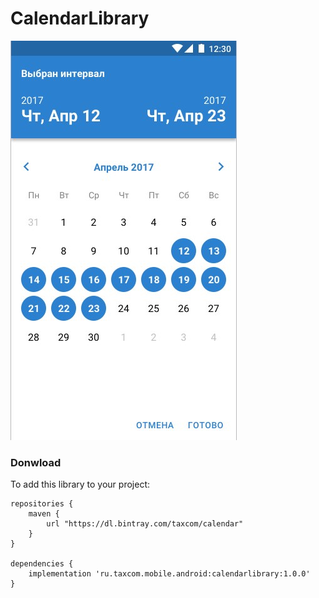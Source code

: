 # CalendarLibrary
![title](https://github.com/TaxcomCompany/CalendarLibrary/blob/master/img/calendar.jpg)
### Donwload 
To add this library to your project:
```
repositories {
    maven {
        url "https://dl.bintray.com/taxcom/calendar"
    }
}

dependencies {
    implementation 'ru.taxcom.mobile.android:calendarlibrary:1.0.0'
}
```

